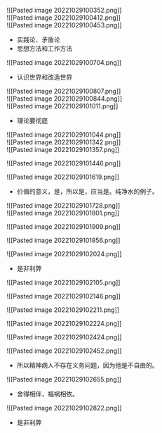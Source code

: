 ![[Pasted image 20221029100352.png]]  
![[Pasted image 20221029100412.png]]  
![[Pasted image 20221029100453.png]]

- 实践论、矛盾论
- 思想方法和工作方法

![[Pasted image 20221029100704.png]]

- 认识世界和改造世界

![[Pasted image 20221029100807.png]]  
![[Pasted image 20221029100844.png]]  
![[Pasted image 20221029101011.png]]

- 理论要彻底

![[Pasted image 20221029101044.png]]  
![[Pasted image 20221029101342.png]]  
![[Pasted image 20221029101357.png]]

![[Pasted image 20221029101446.png]]

![[Pasted image 20221029101619.png]]

- 价值的意义，是，所以是，应当是。纯净水的例子。

![[Pasted image 20221029101728.png]]  
![[Pasted image 20221029101801.png]]

![[Pasted image 20221029101909.png]]

![[Pasted image 20221029101856.png]]

![[Pasted image 20221029102024.png]]

- 是非利弊

![[Pasted image 20221029102105.png]]

![[Pasted image 20221029102146.png]]

![[Pasted image 20221029102211.png]]

![[Pasted image 20221029102224.png]]

![[Pasted image 20221029102424.png]]

![[Pasted image 20221029102452.png]]

- 所以精神病人不存在义务问题，因为他是不自由的。

![[Pasted image 20221029102655.png]]

- 舍得相伴，福祸相依。

![[Pasted image 20221029102822.png]]

- 是非利弊
